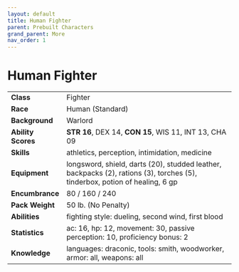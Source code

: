 ```yaml
---
layout: default
title: Human Fighter
parent: Prebuilt Characters
grand_parent: More
nav_order: 1
---
```


# Human Fighter

|                    |                                                                                                                             |
| :----------------- | :-------------------------------------------------------------------------------------------------------------------------- |
| **Class**          | Fighter                                                                                                                     |
| **Race**           | Human (Standard)                                                                                                            |
| **Background**     | Warlord                                                                                                                     |
| **Ability Scores** | **STR 16**, DEX 14, **CON 15**, WIS 11, INT 13, CHA 09                                                                      |
| **Skills**         | athletics, perception, intimidation, medicine                                                                               |
| **Equipment**      | longsword, shield, darts (20), studded leather, backpacks (2), rations (3), torches (5), tinderbox, potion of healing, 6 gp |
| **Encumbrance**    | 80 / 160 / 240                                                                                                              |
| **Pack Weight**    | 50 lb. (No Penalty)                                                                                                         |
| **Abilities**      | fighting style: dueling, second wind, first blood                                                                           |
| **Statistics**     | ac: 16, hp: 12, movement: 30, passive perception: 10, proficiency bonus: 2                                                  |
| **Knowledge**      | languages: draconic, tools: smith, woodworker, armor: all, weapons: all                                                     |